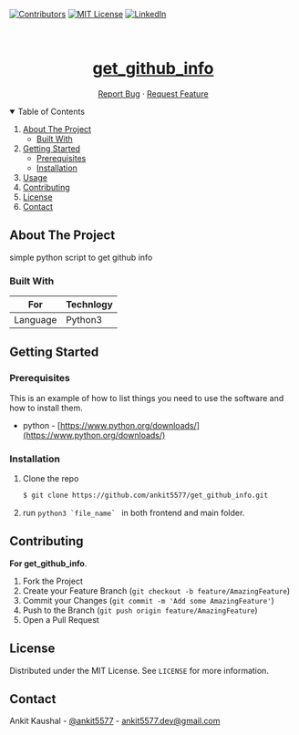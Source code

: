 [![Contributors][contributors-shield]][contributors-url]
[![MIT License][license-shield]][license-url]
[![LinkedIn][linkedin-aiboost]][linkedin-url]


<!-- PROJECT LOGO -->
<br />
<p align="center">
  <a href="https://connectedh-frontend.herokuapp.com/">
    <h1 align="center">get_github_info</h1>
  </a>

  <p align="center">
    <a href="https://github.com/ankit5577/connectedh/issues">Report Bug</a>
    ·
    <a href="https://github.com/ankit5577/connectedh/issues">Request Feature</a>
  </p>
</p>



<!-- TABLE OF CONTENTS -->
<details open="open">
  <summary>Table of Contents</summary>
  <ol>
    <li>
      <a href="#about-the-project">About The Project</a>
      <ul>
        <li><a href="#built-with">Built With</a></li>
      </ul>
    </li>
    <li>
      <a href="#getting-started">Getting Started</a>
      <ul>
        <li><a href="#prerequisites">Prerequisites</a></li>
        <li><a href="#installation">Installation</a></li>
      </ul>
    </li>
    <li><a href="#usage">Usage</a></li>
    <li><a href="#contributing">Contributing</a></li>
    <li><a href="#license">License</a></li>
    <li><a href="#contact">Contact</a></li>
  </ol>
</details>



<!-- ABOUT THE PROJECT -->
## About The Project
simple python script to get github info


### Built With

For | Technlogy
------------ | -------------
Language | Python3

<!-- GETTING STARTED -->
## Getting Started

### Prerequisites

This is an example of how to list things you need to use the software and how to install them.
* python - [https://www.python.org/downloads/](https://www.python.org/downloads/)

### Installation
1. Clone the repo
   ```bash
   $ git clone https://github.com/ankit5577/get_github_info.git
   ```
2. run ```python3 `file_name` ``` in both frontend and main folder.

<!-- CONTRIBUTING -->
## Contributing

**For get_github_info**.

1. Fork the Project
2. Create your Feature Branch (`git checkout -b feature/AmazingFeature`)
3. Commit your Changes (`git commit -m 'Add some AmazingFeature'`)
4. Push to the Branch (`git push origin feature/AmazingFeature`)
5. Open a Pull Request


<!-- LICENSE -->
## License

Distributed under the MIT License. See `LICENSE` for more information.

<!-- CONTACT -->
## Contact

Ankit Kaushal - [@ankit5577](https://twitter.com/ankit5577_dev) - ankit5577.dev@gmail.com


<!-- MARKDOWN LINKS & IMAGES -->
[contributors-shield]: https://img.shields.io/github/contributors/ankit5577/get_github_info.svg?style=for-the-badge
[contributors-url]: https://github.com/anki5577/get_github_info/contributors
[forks-shield]: https://img.shields.io/github/forks/ankit5577/get_github_info.svg?style=for-the-badge
[forks-url]: https://github.com/anki5577/get_github_info/members
[stars-shield]: https://img.shields.io/github/stars/ankit5577/get_github_info.svg?style=for-the-badge
[stars-url]: https://github.com/anki5577/get_github_info/stargazers
[issues-shield]: https://img.shields.io/github/issues/ankit5577/get_github_info.svg?style=for-the-badge
[issues-url]: hhttps://github.com/anki5577/get_github_info/issues
[license-shield]: https://img.shields.io/github/license/ankit5577/get_github_info.svg?style=for-the-badge
[license-url]: https://github.com/anki5577/get_github_info/assets/LICENSE.txt
[linkedin-aiboost]: https://img.shields.io/badge/ankit5577/get_github_info.svg?style=for-the-badge&logo=linkedin&colorB=555
[linkedin-url]: https://linkedin.com/in/ankit5577
